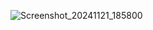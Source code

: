 ![Screenshot_20241121_185800](https://github.com/user-attachments/assets/b7758de4-ba24-468f-99f7-e51a2e322a1b)
